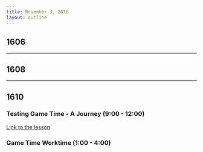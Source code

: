 ```yaml
---
title: November 3, 2016
layout: outline
---
```


## 1606

***

## 1608

***

## 1610

### Testing Game Time - A Journey (9:00 - 12:00)

[Link to the lesson](https://github.com/turingschool-examples/gametime-testing-journey)

### Game Time Worktime (1:00 - 4:00)
